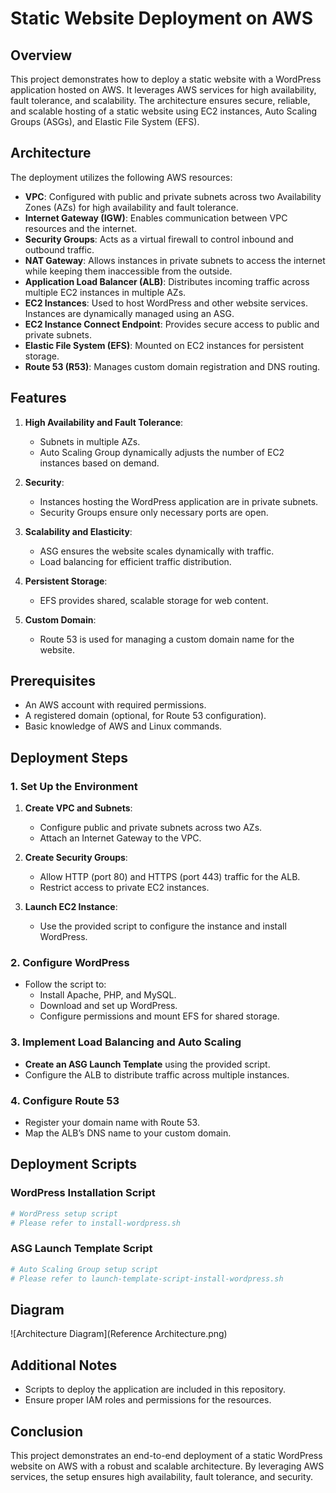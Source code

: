 # Static Website Deployment on AWS

## Overview

This project demonstrates how to deploy a static website with a WordPress application hosted on AWS. It leverages AWS services for high availability, fault tolerance, and scalability. The architecture ensures secure, reliable, and scalable hosting of a static website using EC2 instances, Auto Scaling Groups (ASGs), and Elastic File System (EFS).

## Architecture

The deployment utilizes the following AWS resources:

- **VPC**: Configured with public and private subnets across two Availability Zones (AZs) for high availability and fault tolerance.
- **Internet Gateway (IGW)**: Enables communication between VPC resources and the internet.
- **Security Groups**: Acts as a virtual firewall to control inbound and outbound traffic.
- **NAT Gateway**: Allows instances in private subnets to access the internet while keeping them inaccessible from the outside.
- **Application Load Balancer (ALB)**: Distributes incoming traffic across multiple EC2 instances in multiple AZs.
- **EC2 Instances**: Used to host WordPress and other website services. Instances are dynamically managed using an ASG.
- **EC2 Instance Connect Endpoint**: Provides secure access to public and private subnets.
- **Elastic File System (EFS)**: Mounted on EC2 instances for persistent storage.
- **Route 53 (R53)**: Manages custom domain registration and DNS routing.

## Features

1. **High Availability and Fault Tolerance**: 
   - Subnets in multiple AZs.
   - Auto Scaling Group dynamically adjusts the number of EC2 instances based on demand.

2. **Security**:
   - Instances hosting the WordPress application are in private subnets.
   - Security Groups ensure only necessary ports are open.

3. **Scalability and Elasticity**:
   - ASG ensures the website scales dynamically with traffic.
   - Load balancing for efficient traffic distribution.

4. **Persistent Storage**:
   - EFS provides shared, scalable storage for web content.

5. **Custom Domain**:
   - Route 53 is used for managing a custom domain name for the website.

## Prerequisites

- An AWS account with required permissions.
- A registered domain (optional, for Route 53 configuration).
- Basic knowledge of AWS and Linux commands.

## Deployment Steps

### 1. Set Up the Environment

1. **Create VPC and Subnets**:
   - Configure public and private subnets across two AZs.
   - Attach an Internet Gateway to the VPC.

2. **Create Security Groups**:
   - Allow HTTP (port 80) and HTTPS (port 443) traffic for the ALB.
   - Restrict access to private EC2 instances.

3. **Launch EC2 Instance**:
   - Use the provided script to configure the instance and install WordPress.

### 2. Configure WordPress

- Follow the script to:
  - Install Apache, PHP, and MySQL.
  - Download and set up WordPress.
  - Configure permissions and mount EFS for shared storage.

### 3. Implement Load Balancing and Auto Scaling

- **Create an ASG Launch Template** using the provided script.
- Configure the ALB to distribute traffic across multiple instances.

### 4. Configure Route 53

- Register your domain name with Route 53.
- Map the ALB’s DNS name to your custom domain.

## Deployment Scripts

### WordPress Installation Script

```bash
# WordPress setup script
# Please refer to install-wordpress.sh

```

### ASG Launch Template Script

```bash
# Auto Scaling Group setup script
# Please refer to launch-template-script-install-wordpress.sh
```

## Diagram

![Architecture Diagram](Reference Architecture.png)

## Additional Notes

- Scripts to deploy the application are included in this repository.
- Ensure proper IAM roles and permissions for the resources.

## Conclusion

This project demonstrates an end-to-end deployment of a static WordPress website on AWS with a robust and scalable architecture. By leveraging AWS services, the setup ensures high availability, fault tolerance, and security.
